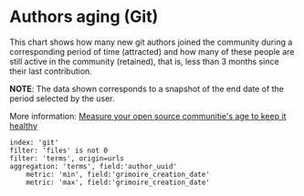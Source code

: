 # Authors aging (Git)

This chart shows how many new git authors joined the community during a corresponding period of time (attracted) and how many of these people are still active in the community (retained), that is, less than 3 months since their last contribution.

**NOTE**: The data shown corresponds to a snapshot of the end date of the period selected by the user.

More information: [Measure your open source communitie's age to keep it healthy](https://www.oreilly.com/content/measure-your-open-source-communitys-age-to-keep-it-healthy/)

```
index: 'git'
filter: 'files' is not 0
filter: 'terms', origin=urls
aggregation: 'terms', field:'author_uuid'
    metric: 'min', field:'grimoire_creation_date'
    metric: 'max', field:'grimoire_creation_date'
```
